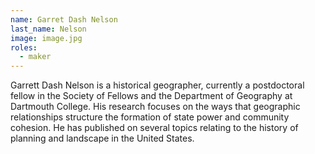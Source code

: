 ```yaml
---
name: Garret Dash Nelson
last_name: Nelson
image: image.jpg
roles:
  - maker
---
```

Garrett Dash Nelson is a historical geographer, currently a postdoctoral fellow in the Society of Fellows and the Department of Geography at Dartmouth College. His research focuses on the ways that geographic relationships structure the formation of state power and community cohesion. He has published on several topics relating to the history of planning and landscape in the United States.